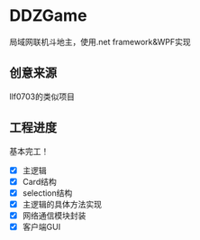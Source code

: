 # DDZGame
局域网联机斗地主，使用.net framework&amp;WPF实现
## 创意来源
llf0703的类似项目
## 工程进度

基本完工！
- [x] 主逻辑
- [x] Card结构
- [x] selection结构
- [x] 主逻辑的具体方法实现
- [x] 网络通信模块封装
- [x] 客户端GUI
